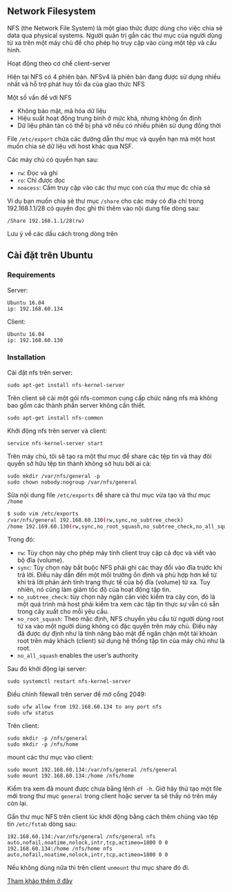 ﻿## Network Filesystem

NFS (the Network File System) là một giao thức được dùng cho việc chia sẻ data qua physical systems. Người quản trị gắn các thư mục của người dùng từ xa trên một máy chủ để cho phép họ truy cập vào cùng một tệp và cấu hình.

Hoạt động theo cơ chế client-server

Hiện tại NFS có 4 phiên bản. NFSv4 là phiên bản đang được sử dụng nhiều nhất và hỗ trợ phát huy tối đa của giao thức NFS

Một số vấn đề với NFS
* Không bảo mật, mã hóa dữ liệu
* Hiệu suất hoạt động trung bình ở mức khá, nhưng không ổn định
* Dữ liệu phân tán có thể bị phá vỡ nếu có nhiều phiên sử dụng đồng thời

File `/etc/export` chứa các đường dẫn thư mục và quyền hạn mà một host muốn chia sẻ dữ liệu với host khác qua NSF.

Các máy chủ có quyền hạn sau: 

* `rw`: Đọc và ghi
* `ro`: Chỉ được đọc
* `noacess`: Cấm truy cập vào các thư mục con của thư mục đc chia sẻ

Ví dụ bạn muốn chia sẻ thư mục `/share` cho các máy có địa chỉ trong 192.168.1.1/28 có quyền đọc ghi thì thêm vào nội dung file dòng sau: 

	/Share 192.168.1.1/28(rw)

Lưu ý về các dấu cách trong dòng trên

## Cài đặt trên Ubuntu 

### Requirements

Server:

	Ubuntu 16.04
	ip: 192.168.60.134

Client:

	Ubuntu 16.04
	ip: 192.168.60.130

### Installation

Cài đặt nfs trên server:

	sudo apt-get install nfs-kernel-server

Trên client sẽ cài một gói nfs-common cung cấp chức năng nfs mà không bao gồm các thành phần server không cần thiết.

	sudo apt-get install nfs-common

Khởi động nfs trên server và client:

	service nfs-kernel-server start

Trên máy chủ, tôi sẽ tạo ra một thư mục để share các tệp tin và thay đôi quyền sở hữu tệp tin thành không sở hưu bởi ai cả:

	sudo mkdir /var/nfs/general -p
	sudo chown nobody:nogroup /var/nfs/general


Sửa nội dung file `/etc/exports` để share cả thư mục vừa tạo và thư mục `/home` 

```sh
$ sudo vim /etc/exports
/var/nfs/general 192.168.60.130(rw,sync,no_subtree_check)
/home 192.169.60.130(rw,sync,no_root_squash,no_subtree_check,no_all_squash) 
```

Trong đó: 
* `rw`: Tùy chọn này cho phép máy tính client truy cập cả đọc và viết vào bộ đĩa (volume).
* `sync`: Tùy chọn này bắt buộc NFS phải ghi các thay đổi vào đĩa trước khi trả lời. Điều này dẫn đến một môi trường ổn định và phù hợp hơn kể từ khi trả lời phản ánh tình trạng thực tế của bộ đĩa (volume) từ xa. Tuy nhiên, nó cũng làm giảm tốc độ của hoạt động tập tin.
* `no_subtree_check`: tùy chọn này ngăn cản việc kiểm tra cây con, đó là một quá trình mà host phải kiểm tra xem các tập tin thực sự vẫn có sẵn trong cây xuất cho mỗi yêu cầu.
* `no_root_squash`: Theo mặc định, NFS chuyển yêu cầu từ người dùng root từ xa vào một người dùng không có đặc quyền trên máy chủ. Điều này đã được dự định như là tính năng bảo mật để ngăn chặn một tài khoản root trên máy khách (client) sử dụng hệ thống tập tin của máy chủ như là root.
* `no_all_squash` enables the user’s authority


Sau đó khởi động lại server:

	sudo systemctl restart nfs-kernel-server

Điều chỉnh filewall trên server để mở cổng 2049:

	sudo ufw allow from 192.168.60.134 to any port nfs
	sudo ufw status

Trên client:

	sudo mkdir -p /nfs/general
	sudo mkdir -p /nfs/home 

mount các thư mục vào client:

	sudo mount 192.168.60.134:/var/nfs/general /nfs/general
	sudo mount 192.168.60.134:/home /nfs/home	


Kiểm tra xem đã mount được chưa bằng lệnh `df -h`. Giờ hãy thử tạo một file mới trong thư mục `general` trong client hoặc server ta sẽ thấy nó trên máy còn lại.

Gắn thư mục NFS trên client lúc khởi động bằng cách thêm chúng vào tệp tin `/etc/fstab` dòng sau: 

	192.168.60.134:/var/nfs/general /nfs/general nfs auto,nofail,noatime,nolock,intr,tcp,actimeo=1800 0 0
	192.168.60.134:/home /nfs/home nfs auto,nofail,noatime,nolock,intr,tcp,actimeo=1800 0 0

Nếu không dùng nữa thì trên client `unmount` thư mục share đó đi.



[Tham khảo thêm ở đây](https://mangmaytinh.net/threads/thiet-lap-mot-nfs-mount-tren-ubuntu-16-04.43/)